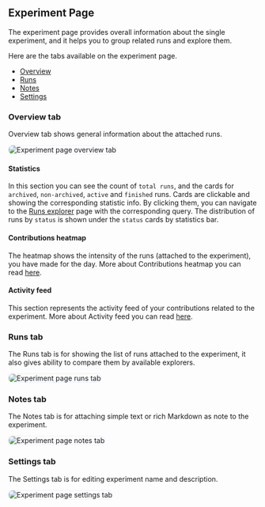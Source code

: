 ## Experiment Page

The experiment page provides overall information about the single experiment, and it helps you to group related runs and explore them.

Here are the tabs available on the experiment page.

- [Overview](#overview-tab)
- [Runs](#runs-tab)
- [Notes](#notes-tab)
- [Settings](#settings-tab)

### Overview tab

Overview tab shows general information about the attached runs.

<img style="border-radius: 8px; border: 1px solid #E8F1FC" alt="Experiment page overview tab" src="https://docs-blobs.s3.us-east-2.amazonaws.com/images/ui/pages/experiment-page/experiment-page-overview-tab.png">

#### Statistics

In this section you can see the count of `total runs`, and the cards for `archived`, `non-archived`, `active` and `finished` runs.
Cards are clickable and showing the corresponding statistic info. By clicking them, you can navigate to the [Runs explorer](../pages/run_management.html#runs-explorer) page with the corresponding query.
The distribution of runs by `status` is shown under the `status` cards by statistics bar.

#### Contributions heatmap

The heatmap shows the intensity of the runs (attached to the experiment), you have made for the day. More about Contributions heatmap you can read [here](../pages/home_page.html#contributions-heatmap).

#### Activity feed

This section represents the activity feed of your contributions related to the experiment. More about Activity feed you can read [here](../pages/home_page.html#activity-feed).

### Runs tab

The Runs tab is for showing the list of runs attached to the experiment, it also gives ability to compare them by available explorers.

<img style="border-radius: 8px; border: 1px solid #E8F1FC" alt="Experiment page runs tab" src="https://docs-blobs.s3.us-east-2.amazonaws.com/images/ui/pages/experiment-page/experiment-page-runs-tab.png"> 

### Notes tab

The Notes tab is for attaching simple text or rich Markdown as note to the experiment.

<img style="border-radius: 8px; border: 1px solid #E8F1FC" alt="Experiment page notes tab" src="https://docs-blobs.s3.us-east-2.amazonaws.com/images/ui/pages/experiment-page/experiment-page-notes-tab.png">

### Settings tab

The Settings tab is for editing experiment name and description.

<img style="border-radius: 8px; border: 1px solid #E8F1FC" alt="Experiment page settings tab" src="https://docs-blobs.s3.us-east-2.amazonaws.com/images/ui/pages/experiment-page/experiment-page-settings-tab.png">